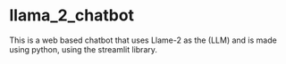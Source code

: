 # llama_2_chatbot
This is a web based chatbot that uses Llame-2 as the (LLM) and is made using python, using the streamlit library.
